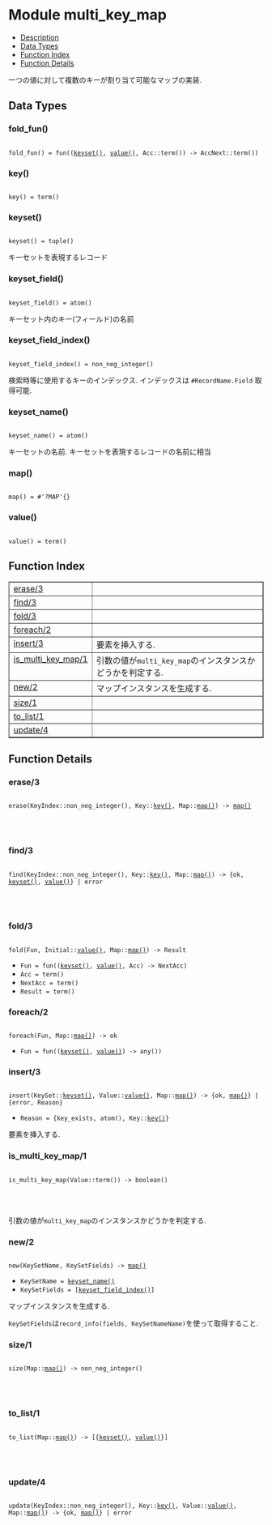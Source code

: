 

# Module multi_key_map #
* [Description](#description)
* [Data Types](#types)
* [Function Index](#index)
* [Function Details](#functions)


一つの値に対して複数のキーが割り当て可能なマップの実装.


<a name="types"></a>

## Data Types ##




### <a name="type-fold_fun">fold_fun()</a> ###



<pre><code>
fold_fun() = fun((<a href="#type-keyset">keyset()</a>, <a href="#type-value">value()</a>, Acc::term()) -&gt; AccNext::term())
</code></pre>





### <a name="type-key">key()</a> ###



<pre><code>
key() = term()
</code></pre>





### <a name="type-keyset">keyset()</a> ###



<pre><code>
keyset() = tuple()
</code></pre>



 キーセットを表現するレコード



### <a name="type-keyset_field">keyset_field()</a> ###



<pre><code>
keyset_field() = atom()
</code></pre>



 キーセット内のキー(フィールド)の名前



### <a name="type-keyset_field_index">keyset_field_index()</a> ###



<pre><code>
keyset_field_index() = non_neg_integer()
</code></pre>



 検索時等に使用するキーのインデックス. インデックスは `#RecordName.Field` 取得可能.



### <a name="type-keyset_name">keyset_name()</a> ###



<pre><code>
keyset_name() = atom()
</code></pre>



 キーセットの名前. キーセットを表現するレコードの名前に相当



### <a name="type-map">map()</a> ###



<pre><code>
map() = #'?MAP'{}
</code></pre>





### <a name="type-value">value()</a> ###



<pre><code>
value() = term()
</code></pre>


<a name="index"></a>

## Function Index ##


<table width="100%" border="1" cellspacing="0" cellpadding="2" summary="function index"><tr><td valign="top"><a href="#erase-3">erase/3</a></td><td></td></tr><tr><td valign="top"><a href="#find-3">find/3</a></td><td></td></tr><tr><td valign="top"><a href="#fold-3">fold/3</a></td><td></td></tr><tr><td valign="top"><a href="#foreach-2">foreach/2</a></td><td></td></tr><tr><td valign="top"><a href="#insert-3">insert/3</a></td><td>要素を挿入する.</td></tr><tr><td valign="top"><a href="#is_multi_key_map-1">is_multi_key_map/1</a></td><td>引数の値が<code>multi_key_map</code>のインスタンスかどうかを判定する.</td></tr><tr><td valign="top"><a href="#new-2">new/2</a></td><td>マップインスタンスを生成する.</td></tr><tr><td valign="top"><a href="#size-1">size/1</a></td><td></td></tr><tr><td valign="top"><a href="#to_list-1">to_list/1</a></td><td></td></tr><tr><td valign="top"><a href="#update-4">update/4</a></td><td></td></tr></table>


<a name="functions"></a>

## Function Details ##

<a name="erase-3"></a>

### erase/3 ###


<pre><code>
erase(KeyIndex::non_neg_integer(), Key::<a href="#type-key">key()</a>, Map::<a href="#type-map">map()</a>) -&gt; <a href="#type-map">map()</a>
</code></pre>

<br></br>



<a name="find-3"></a>

### find/3 ###


<pre><code>
find(KeyIndex::non_neg_integer(), Key::<a href="#type-key">key()</a>, Map::<a href="#type-map">map()</a>) -&gt; {ok, <a href="#type-keyset">keyset()</a>, <a href="#type-value">value()</a>} | error
</code></pre>

<br></br>



<a name="fold-3"></a>

### fold/3 ###


<pre><code>
fold(Fun, Initial::<a href="#type-value">value()</a>, Map::<a href="#type-map">map()</a>) -&gt; Result
</code></pre>

<ul class="definitions"><li><code>Fun = fun((<a href="#type-keyset">keyset()</a>, <a href="#type-value">value()</a>, Acc) -&gt; NextAcc)</code></li><li><code>Acc = term()</code></li><li><code>NextAcc = term()</code></li><li><code>Result = term()</code></li></ul>


<a name="foreach-2"></a>

### foreach/2 ###


<pre><code>
foreach(Fun, Map::<a href="#type-map">map()</a>) -&gt; ok
</code></pre>

<ul class="definitions"><li><code>Fun = fun((<a href="#type-keyset">keyset()</a>, <a href="#type-value">value()</a>) -&gt; any())</code></li></ul>


<a name="insert-3"></a>

### insert/3 ###


<pre><code>
insert(KeySet::<a href="#type-keyset">keyset()</a>, Value::<a href="#type-value">value()</a>, Map::<a href="#type-map">map()</a>) -&gt; {ok, <a href="#type-map">map()</a>} | {error, Reason}
</code></pre>

<ul class="definitions"><li><code>Reason = {key_exists, atom(), Key::<a href="#type-key">key()</a>}</code></li></ul>

要素を挿入する.

<a name="is_multi_key_map-1"></a>

### is_multi_key_map/1 ###


<pre><code>
is_multi_key_map(Value::term()) -&gt; boolean()
</code></pre>

<br></br>


引数の値が`multi_key_map`のインスタンスかどうかを判定する.
<a name="new-2"></a>

### new/2 ###


<pre><code>
new(KeySetName, KeySetFields) -&gt; <a href="#type-map">map()</a>
</code></pre>

<ul class="definitions"><li><code>KeySetName = <a href="#type-keyset_name">keyset_name()</a></code></li><li><code>KeySetFields = [<a href="#type-keyset_field_index">keyset_field_index()</a>]</code></li></ul>


マップインスタンスを生成する.


`KeySetFields`は`record_info(fields, KeySetNameName)`を使って取得すること.
<a name="size-1"></a>

### size/1 ###


<pre><code>
size(Map::<a href="#type-map">map()</a>) -&gt; non_neg_integer()
</code></pre>

<br></br>



<a name="to_list-1"></a>

### to_list/1 ###


<pre><code>
to_list(Map::<a href="#type-map">map()</a>) -&gt; [{<a href="#type-keyset">keyset()</a>, <a href="#type-value">value()</a>}]
</code></pre>

<br></br>



<a name="update-4"></a>

### update/4 ###


<pre><code>
update(KeyIndex::non_neg_integer(), Key::<a href="#type-key">key()</a>, Value::<a href="#type-value">value()</a>, Map::<a href="#type-map">map()</a>) -&gt; {ok, <a href="#type-map">map()</a>} | error
</code></pre>

<br></br>



